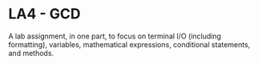 LA4 - GCD
=========
A lab assignment, in one part, to focus on terminal I/O (including formatting), variables, mathematical expressions, conditional statements, and methods.
